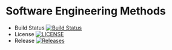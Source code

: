 # Software Engineering Methods

- Build Status [![Build Status](https://travis-ci.org/BhoneHtutKyaw/DevOps.svg?branch=master)](https://travis-ci.org/BhoneHtutKyaw/DevOps)
- License [![LICENSE](https://img.shields.io/github/license/BhoneHtutKyaw/DevOps.svg?style=flat-square)](https://github.com/BhoneHtutKyaw/DevOps/blob/master/LICENSE)
- Release [![Releases](https://img.shields.io/github/release/BhoneHtutKyaw/DevOps/all.svg?style=flat-square)](https://github.com/BhoneHtutKyaw/DevOps/releases)